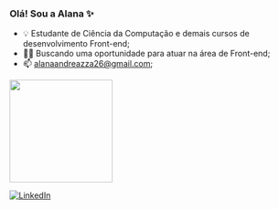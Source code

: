 ### Olá! Sou a Alana ✨

- 💡 Estudante de Ciência da Computação e demais cursos de desenvolvimento Front-end;
- 👩‍💻 Buscando uma oportunidade para atuar na área de Front-end;
- 📫 alanaandreazza26@gmail.com;

<div>
  <img height="180em" src="https://github-readme-stats.vercel.app/api?username=AAndreazza&show_icons=true&theme=tokyonight"/>
</div>

[![LinkedIn](https://img.shields.io/badge/LinkedIn-0077B5?style=for-the-badge&logo=linkedin&logoColor=white)](https://www.linkedin.com/in/alanaandreazza/)



